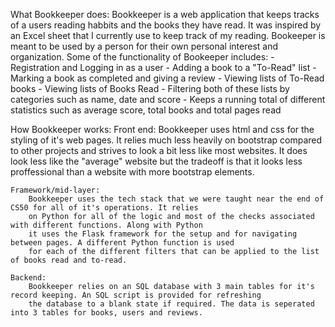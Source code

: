 What Bookkeeper does:
    Bookkeeper is a web application that keeps tracks of a users reading habbits and the books they have read.
    It was inspired by an Excel sheet that I currently use to keep track of my reading. Bookeeper is meant to
    be used by a person for their own personal interest and organization. Some of the functionality of Bookeeper
    includes:
        - Registration and Logging in as a user
        - Adding a book to a "To-Read" list
        - Marking a book as completed and giving a review
        - Viewing lists of To-Read books
        - Viewing lists of Books Read
        - Filtering both of these lists by categories such as name, date and score
        - Keeps a running total of different statistics such as average score, total books and total pages read

How Bookkeeper works:
    Front end:
        Bookkeeper uses html and css for the styling of it's web pages. It relies much less heavily on bootstrap compared to
        other projects and strives to look a bit less like most websites. It does look less like the "average" website
        but the tradeoff is that it looks less proffessional than a website with more bootstrap elements.

    Framework/mid-layer:
        Bookkeeper uses the tech stack that we were taught near the end of CS50 for all of it's operations. It relies
        on Python for all of the logic and most of the checks associated with different functions. Along with Python
        it uses the Flask framework for the setup and for navigating between pages. A different Python function is used
        for each of the different filters that can be applied to the list of books read and to-read.

    Backend:
        Bookkeeper relies on an SQL database with 3 main tables for it's record keeping. An SQL script is provided for refreshing
        the database to a blank state if required. The data is seperated into 3 tables for books, users and reviews.
